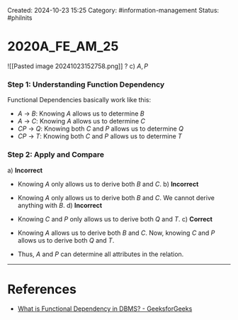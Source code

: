 Created: 2024-10-23 15:25
Category: #information-management 
Status: #philnits



# 2020A_FE_AM_25

![[Pasted image 20241023152758.png]]
? 
c) $A, P$
### Step 1: Understanding Function Dependency

Functional Dependencies basically work like this:
- $A$ → $B$: Knowing $A$ allows us to determine $B$
- $A$ → $C$: Knowing $A$ allows us to determine $C$
- $CP$ → $Q$: Knowing both $C$ and $P$ allows us to determine $Q$
- $CP$ → $T$: Knowing both $C$ and $P$ allows us to determine $T$

### Step 2: Apply and Compare

a) **Incorrect**
- Knowing $A$ only allows us to derive both $B$ and $C$.
b) **Incorrect**
- Knowing $A$ only allows us to derive both $B$ and $C$. We cannot derive anything with $B$.
d) **Incorrect**
- Knowing $C$ and $P$ only allows us to derive both $Q$ and $T$.
c) **Correct**
- Knowing $A$ allows us to derive both $B$ and $C$. Now, knowing  $C$ and $P$ allows us to derive both $Q$ and $T$.

- Thus, $A$ and $P$ can determine all attributes in the relation.



---
# References
- [What is Functional Dependency in DBMS? - GeeksforGeeks](https://www.geeksforgeeks.org/what-is-functional-dependency-in-dbms/)